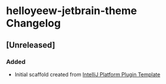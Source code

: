 <!-- Keep a Changelog guide -> https://keepachangelog.com -->

# helloyeew-jetbrain-theme Changelog

## [Unreleased]
### Added
- Initial scaffold created from [IntelliJ Platform Plugin Template](https://github.com/JetBrains/intellij-platform-plugin-template)
